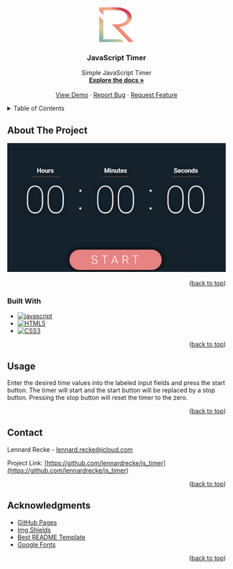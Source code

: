 <a name="readme-top"></a>

<!-- PROJECT LOGO -->
<br />
<div align="center">
  <a href="https://github.com/lennardrecke/js_timer">
    <img src="images/repo_image.svg" alt="Logo" width="80" height="80">
  </a>

<h3 align="center">JavaScript Timer</h3>

  <p align="center">
    Simple JavaScript Timer
    <br />
    <a href="https://github.com/lennardrecke/js_timer"><strong>Explore the docs »</strong></a>
    <br />
    <br />
    <a href="https://lennardrecke.github.io/js_timer/src/">View Demo</a>
    ·
    <a href="https://github.com/lennardrecke/js_timer/issues">Report Bug</a>
    ·
    <a href="https://github.com/lennardrecke/js_timer/issues">Request Feature</a>
  </p>
</div>



<!-- TABLE OF CONTENTS -->
<details>
  <summary>Table of Contents</summary>
  <ol>
    <li>
      <a href="#about-the-project">About The Project</a>
      <ul>
        <li><a href="#built-with">Built With</a></li>
      </ul>
    </li>
    <li><a href="#usage">Usage</a></li>
    <li><a href="#contact">Contact</a></li>
    <li><a href="#acknowledgments">Acknowledgments</a></li>
  </ol>
</details>



<!-- ABOUT THE PROJECT -->
## About The Project

[![Product Name Screen Shot][product-screenshot]](https://lennardrecke.github.io/js_timer/src/)

<p align="right">(<a href="#readme-top">back to top</a>)</p>



### Built With

* [![javascript][javascript]][js-url]
* [![HTML5][HTML5]][html-url]
* [![CSS3][css3]][css-url]

<p align="right">(<a href="#readme-top">back to top</a>)</p>

<!-- USAGE EXAMPLES -->
## Usage

Enter the desired time values into the labeled input fields and press the start button. The timer will start and the start button will be replaced by a stop button. Pressing the stop button will reset the timer to the zero.

<p align="right">(<a href="#readme-top">back to top</a>)</p>

<!-- CONTACT -->
## Contact

Lennard Recke -  lennard.recke@icloud.com

Project Link: [https://github.com/lennardrecke/js_timer](https://github.com/lennardrecke/js_timer)

<p align="right">(<a href="#readme-top">back to top</a>)</p>



<!-- ACKNOWLEDGMENTS -->
## Acknowledgments

* [GitHub Pages](https://pages.github.com)
 * [Img Shields](https://shields.io)
 * [Best README Template](https://github.com/othneildrew/Best-README-Template)
 * [Google Fonts](https://fonts.google.com)

<p align="right">(<a href="#readme-top">back to top</a>)</p>

<!-- MARKDOWN LINKS & IMAGES -->
[product-screenshot]: images/product_screenshot.png
[javascript]: https://img.shields.io/badge/javascript-%23323330.svg?style=for-the-badge&logo=javascript&logoColor=%23F7DF1E
[js-url]: https://javascript.com/
[HTML5]: https://img.shields.io/badge/html5-%23E34F26.svg?style=for-the-badge&logo=html5&logoColor=white
[html-url]: https://html.com/
[css3]: https://img.shields.io/badge/css3-%231572B6.svg?style=for-the-badge&logo=css3&logoColor=white
[css-url]: https://css.com/
